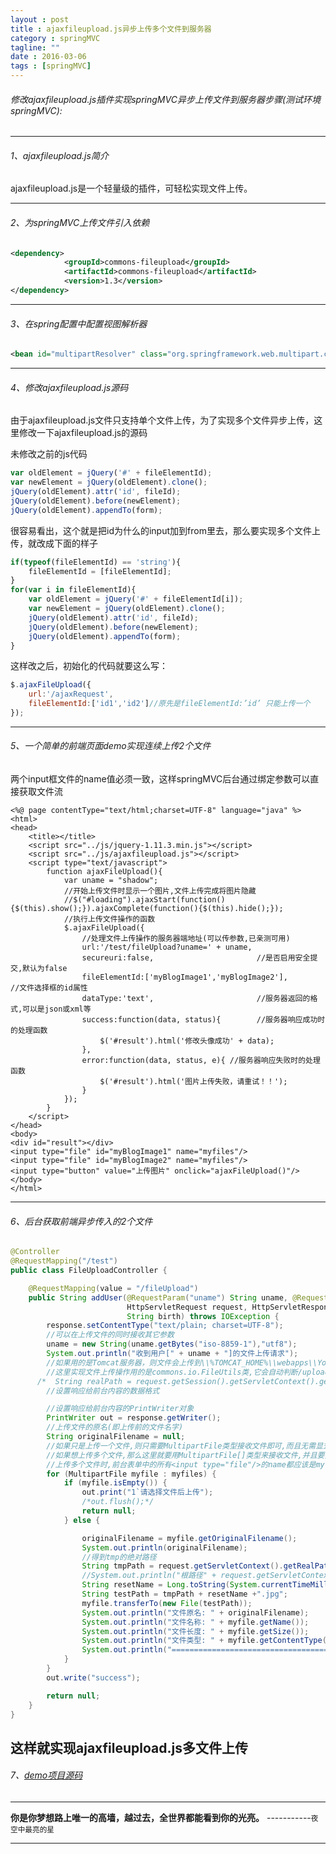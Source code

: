 ```yaml
---
layout : post
title : ajaxfileupload.js异步上传多个文件到服务器
category : springMVC
tagline: ""
date : 2016-03-06
tags : [springMVC]
---
```


###### 修改ajaxfileupload.js插件实现springMVC异步上传文件到服务器步骤(测试环境springMVC):

-----

###### 1、ajaxfileupload.js简介
ajaxfileupload.js是一个轻量级的插件，可轻松实现文件上传。

------

###### 2、为springMVC上传文件引入依赖
```xml
<dependency>
            <groupId>commons-fileupload</groupId>
            <artifactId>commons-fileupload</artifactId>
            <version>1.3</version>
</dependency>
```

------

###### 3、在spring配置中配置视图解析器
```xml
<bean id="multipartResolver" class="org.springframework.web.multipart.commons.CommonsMultipartResolver"/>
```
------------

###### 4、修改ajaxfileupload.js源码
由于ajaxfileupload.js文件只支持单个文件上传，为了实现多个文件异步上传，这里修改一下ajaxfileupload.js的源码

未修改之前的js代码

```javascript
var oldElement = jQuery('#' + fileElementId);  
var newElement = jQuery(oldElement).clone();  
jQuery(oldElement).attr('id', fileId);  
jQuery(oldElement).before(newElement);  
jQuery(oldElement).appendTo(form);  
```
很容易看出，这个就是把id为什么的input加到from里去，那么要实现多个文件上传，就改成下面的样子

```javascript
if(typeof(fileElementId) == 'string'){  
    fileElementId = [fileElementId];  
}  
for(var i in fileElementId){  
    var oldElement = jQuery('#' + fileElementId[i]);  
    var newElement = jQuery(oldElement).clone();  
    jQuery(oldElement).attr('id', fileId);  
    jQuery(oldElement).before(newElement);  
    jQuery(oldElement).appendTo(form);  
}  
```
这样改之后，初始化的代码就要这么写：

```javascript
$.ajaxFileUpload({  
    url:'/ajaxRequest',  
    fileElementId:['id1','id2']//原先是fileElementId:’id’ 只能上传一个  
});
```
---------------

###### 5、一个简单的前端页面demo实现连续上传2个文件
两个input框文件的name值必须一致，这样springMVC后台通过绑定参数可以直接获取文件流

```
<%@ page contentType="text/html;charset=UTF-8" language="java" %>
<html>
<head>
    <title></title>
    <script src="../js/jquery-1.11.3.min.js"></script>
    <script src="../js/ajaxfileupload.js"></script>
    <script type="text/javascript">
        function ajaxFileUpload(){
            var uname = "shadow";
            //开始上传文件时显示一个图片,文件上传完成将图片隐藏
            //$("#loading").ajaxStart(function(){$(this).show();}).ajaxComplete(function(){$(this).hide();});
            //执行上传文件操作的函数
            $.ajaxFileUpload({
                //处理文件上传操作的服务器端地址(可以传参数,已亲测可用)
                url:'/test/fileUpload?uname=' + uname,
                secureuri:false,                       //是否启用安全提交,默认为false
                fileElementId:['myBlogImage1','myBlogImage2'],           //文件选择框的id属性
                dataType:'text',                       //服务器返回的格式,可以是json或xml等
                success:function(data, status){        //服务器响应成功时的处理函数
                    $('#result').html('修改头像成功' + data);
                },
                error:function(data, status, e){ //服务器响应失败时的处理函数
                    $('#result').html('图片上传失败，请重试！！');
                }
            });
        }
    </script>
</head>
<body>
<div id="result"></div>
<input type="file" id="myBlogImage1" name="myfiles"/>
<input type="file" id="myBlogImage2" name="myfiles"/>
<input type="button" value="上传图片" onclick="ajaxFileUpload()"/>
</body>
</html>
```
-----------

###### 6、后台获取前端异步传入的2个文件

```java
@Controller
@RequestMapping("/test")
public class FileUploadController {

    @RequestMapping(value = "/fileUpload")
    public String addUser(@RequestParam("uname") String uname, @RequestParam MultipartFile[] myfiles,
                          HttpServletRequest request, HttpServletResponse response,
                          String birth) throws IOException {
        response.setContentType("text/plain; charset=UTF-8");
        //可以在上传文件的同时接收其它参数
        uname = new String(uname.getBytes("iso-8859-1"),"utf8");
        System.out.println("收到用户[" + uname + "]的文件上传请求");
        //如果用的是Tomcat服务器，则文件会上传到\\%TOMCAT_HOME%\\webapps\\YourWebProject\\upload\\文件夹中
        //这里实现文件上传操作用的是commons.io.FileUtils类,它会自动判断/upload是否存在,不存在会自动创建
      /*  String realPath = request.getSession().getServletContext().getRealPath("/upload");*/
        //设置响应给前台内容的数据格式

        //设置响应给前台内容的PrintWriter对象
        PrintWriter out = response.getWriter();
        //上传文件的原名(即上传前的文件名字)
        String originalFilename = null;
        //如果只是上传一个文件,则只需要MultipartFile类型接收文件即可,而且无需显式指定@RequestParam注解
        //如果想上传多个文件,那么这里就要用MultipartFile[]类型来接收文件,并且要指定@RequestParam注解
        //上传多个文件时,前台表单中的所有<input type="file"/>的name都应该是myfiles,否则参数里的myfiles无法获取到所有上传的文件
        for (MultipartFile myfile : myfiles) {
            if (myfile.isEmpty()) {
                out.print("1`请选择文件后上传");
                /*out.flush();*/
                return null;
            } else {

                originalFilename = myfile.getOriginalFilename();
                System.out.println(originalFilename);
                //得到tmp的绝对路径
                String tmpPath = request.getServletContext().getRealPath("views") + "\\";
                //System.out.println("根路径" + request.getServletContext().getRealPath("tmp") );
                String resetName = Long.toString(System.currentTimeMillis());
                String testPath = tmpPath + resetName +".jpg";
                myfile.transferTo(new File(testPath));
                System.out.println("文件原名: " + originalFilename);
                System.out.println("文件名称: " + myfile.getName());
                System.out.println("文件长度: " + myfile.getSize());
                System.out.println("文件类型: " + myfile.getContentType());
                System.out.println("========================================");
            }
        }
        out.write("success");

        return null;
    }
}

```
这样就实现ajaxfileupload.js多文件上传
------------

###### 7、[demo项目源码](http://git.oschina.net/zhangjiadong/Ajaxfileupload)

---------
**你是你梦想路上唯一的高墙，越过去，全世界都能看到你的光亮。** 
-----------<small>夜空中最亮的星</small>

------------

